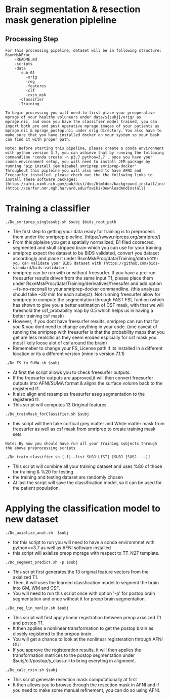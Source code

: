# Brain segmentation & resection mask generation pipleline 

## Processing Step
```
For this processing pipeline, dataset will be in following structure:
RsxnMskProc 
    -README.md
    -scripts
    -data
      -sub-01
         -orig
         -reg
         -features
         -clf
         -rxsn_msk  
      -classifier
      -Training

To begin processing you will need to first place your preoperative mprage of your healthy voluneers under data/${subj}/orig/ as mprage.nii, and once you have the classifier model trained, you can import both pre and post operative mprage images of your patients as mprage.nii & mprage_postop.nii under orig directory. You also have to make sure that you have installed docker on your system so your bash can find it with proper path.

Note: Before starting this pipeline, please create a conda environment with python version 3.7, you can achieve that by running the following commandline 'conda create -n p3.7 python=3.7'. once you have your conda environment setup, you will need to install JEM package by running 'pip install jem nibabel smriprep smriprep-docker'
Throughout this pipleine you will also need to have AFNI and Freesurfer installed. please check out the the following links to install these software packages: 
(https://afni.nimh.nih.gov/pub/dist/doc/htmldoc/background_install/install_instructs/index.html)
(https://surfer.nmr.mgh.harvard.edu/fswiki/DownloadAndInstall)

```

# Training a classifier
```
./Do_smriprep_singlesubj.sh $subj $bids_root_path
```
-  The first step to getting your data ready for training is to preprocess them under the smriprep pipeline. (https://www.nipreps.org/smriprep/)
-  From this pipleine you get a spatially normalized, B1 filed coorecred, segmented and skull stripped brain which you can use for your training.
-  smriprep expect the dataset to be BIDS validated, convert you dataset accordingly and place it under RsxnMskProc/data/Training/data 
```NOTE: you can validate your BIDS dataset with (https://github.com/bids-standard/bids-validator)```
-  smriprep can be run with or without freesurfer. If you have a pre-run freesurfer resutls driven from the same input T1, please place them under RsxnMskProc/data/Training/derivatives/freesufer and add option --fs-no-reconall to your smriprep-docker commandline. (this analysus should take ~30 min for each subejct). Not running freesurfer allow for smriprep to compute the segmentation through FAST FSL funtion (which has shown to give you a better estimation of CSF mask, with that we will threshold the csf_probability map by 0.5 which helps us in having a better training csf mask)
-  However, if you dont have freesurfer results, smriprep can run that for you & you dont need to change anything in your code. (one caveat of running the smriprep with freesurfer is that the probability maps that you get are less realsitic as they seem eroded espicially for csf mask you most likely loose alot of csf around the brain)
-  Rememeber to change your FS_License path if its installed in a different location or its a different version (mine is version 7.1.1)

```
./Do_FS_to_SUMA.sh $subj
```
-  At first the script allows you to check freesurfer outputs.
-  If the freesurfer outputs are approved,it will then convert freesurfer outputs into AFNI/SUMA format & aligns the surface volume back to the registered t1.
-  It also align and resamples freesurfer aseg segmentation to the registered t1.
-  This script will computes 13 Original features.
   
```
./Do_trainMask_forClassifier.sh $subj
```
-  this script will then take cortical grey matter and White matter mask from freesurfer as well as csf mask from smriprep to create training mask sets

```Note: By now you should have run all your training subjects through the above preprocessing scripts```

```
./Do_train_classifier.sh [-l|--list SUBJ_LIST] [SUBJ [SUBJ ...]]
```
-  This script will combine all your training dataset and uses %80 of those for training & %20 for testing 
-  the training and testing dataset are randomly chosen
-  At last the script will save the classification model, so it can be used for the patient population.

 
# Applying the classification model to new dataset

```
./Do_axialize_anat.sh  $subj
```
-   for this script to run you will need to have a conda environmnet with python==3.7 as well as AFNI software installed
-   this script will axialize preop mprage with respect to TT_N27 template. 

```
./Do_segment_predict.sh -p $subj
```
-   This script first generates the 13 original feature vectors from the axialized T1.
-   Then, it will uses the learned classfication model to segment the brain into GM, WM and CSF.
-   You will need to run this script once with option '-p' for postop brain segmentation and once without it for preop brain segmentation.

```
./Do_reg_lin_nonlin.sh $subj
```
-   This script will first apply linear registration between preop axialized T1 and postop T1. 
-   It then applies a nonlinear transformation to get the postop brain as closely registered to the prepop brain.
-   You will get a chance to look at the nonlinear registeration through AFNI GUI
-   If you approve the registeration results, it will then applies the transformation matrices to the postop segmentation under $subj/clf/postop/y_class.nii to bring everyting in alignment.

```
./Do_calc_rxsn.sh $subj
```
-   This script generate resection mask computationally at first
-   It then allows you to browse through the resection mask in AFNI and if you need to make some manual refinement, you can do so using AFNI.








